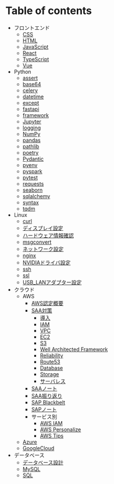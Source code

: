 # Table of contents

* フロントエンド
  * [CSS       ](001_frontend/css.md)
  * [HTML      ](001_frontend/html.md)
  * [JavaScript](001_frontend/javascript.md)
  * [React     ](001_frontend/react.md)
  * [TypeScript](001_frontend/typescript.md)
  * [Vue       ](001_frontend/vue.md)
* Python
  * [assert    ](002_python/assert.md)
  * [base64    ](002_python/base64.md)
  * [celery    ](002_python/celery.md)
  * [datetime  ](002_python/datetime.md)
  * [except    ](002_python/except.md)
  * [fastapi   ](002_python/fastapi.md)
  * [framework ](002_python/framework.md)
  * [Jupyter   ](002_python/jupyter.md)
  * [logging   ](002_python/logging.md)
  * [NumPy     ](002_python/numpy.md)
  * [pandas    ](002_python/pandas.md)
  * [pathlib   ](002_python/pathlib.md)
  * [poetry    ](002_python/poetry.md)
  * [Pydantic  ](002_python/pydantic.md)
  * [pyenv     ](002_python/pyenv.md)
  * [pyspark   ](002_python/pyspark.md)
  * [pytest    ](002_python/pytest.md)
  * [requests  ](002_python/requests.md)
  * [seaborn   ](002_python/seaborn.md)
  * [sqlalchemy](002_python/sqlalchemy.md)
  * [syntax    ](002_python/syntax.md)
  * [tqdm      ](002_python/tqdm.md)
* Linux
  * [curl                 ](003_linux/curl.md)
  * [ディスプレイ設定     ](003_linux/display_config.md)
  * [ハードウェア情報確認 ](003_linux/hardware_specs.md)
  * [msgconvert           ](003_linux/msgconvert.md)
  * [ネットワーク設定     ](003_linux/network_config.md)
  * [nginx                ](003_linux/nginx.md)
  * [NVIDIAドライバ設定   ](003_linux/nvidia_driver.md)
  * [ssh                  ](003_linux/ssh.md)
  * [ssl                  ](003_linux/ssl.md)
  * [USB_LANアダプター設定](003_linux/usb_lan_adapter.md)
* クラウド
  * AWS
    * [AWS認定概要    ](004_cloud/aws_certified_001.md)
    * [SAA対策        ](004_cloud/aws_certified_002_saa000.md)
      * [導入                      ](004_cloud/aws_certified_002_saa_001_intro.md)
      * [IAM                       ](004_cloud/aws_certified_002_saa_002_iam.md)
      * [VPC                       ](004_cloud/aws_certified_002_saa_003_vpc.md)
      * [EC2                       ](004_cloud/aws_certified_002_saa_004_ec2.md)
      * [S3                        ](004_cloud/aws_certified_003_saa_005_s3.md)
      * [Well Architected Framework](004_cloud/aws_certified_002_saa_006_waf.md)
      * [Reliability               ](004_cloud/aws_certified_002_saa_007_reliability.md)
      * [Route53                   ](004_cloud/aws_certified_002_saa_008_route53.md)
      * [Database                  ](004_cloud/aws_certified_002_saa_009_database.md)
      * [Storage                   ](004_cloud/aws_certified_002_saa_010_storage.md)
      * [サーバレス                ](004_cloud/aws_certified_002_saa_011_serverless.md)
    * [SAAノート    ](004_cloud/aws_certified_003_saa_note.md)
    * [SAA振り返り  ](004_cloud/aws_certified_004_saa_exam.md)
    * [SAP Blackbelt](004_cloud/aws_certified_005_sap_blackbelt.md)
    * [SAPノート    ](004_cloud/aws_certified_006_sap_note.md)
    * サービス別
      * [AWS IAM        ](004_cloud/aws_service_iam.md)
      * [AWS Personalize](004_cloud/aws_service_personalize.md)
      * [AWS Tips       ](004_cloud/aws_service_tips.md)
  * [Azure      ](004_cloud/azure.md)
  * [GoogleCloud](004_cloud/google_cloud.md)
* データベース
  * [データベース設計](005_db/db_design.md)
  * [MySQL           ](005_db/mysql.md)
  * [SQL             ](005_db/sql.md)
